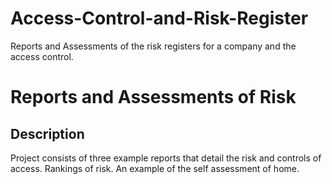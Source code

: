 # Access-Control-and-Risk-Register
Reports and Assessments of the risk registers for a company and the access control. 

<h1>Reports and Assessments of Risk</h1>

<h2>Description</h2>
Project consists of three example reports that detail the risk and controls of access. Rankings of risk. An example of the self assessment of home.
<br />
